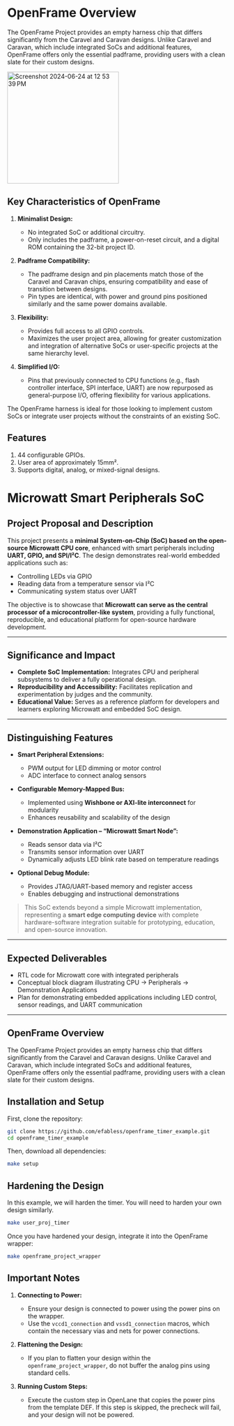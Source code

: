 # OpenFrame Overview

The OpenFrame Project provides an empty harness chip that differs significantly from the Caravel and Caravan designs. Unlike Caravel and Caravan, which include integrated SoCs and additional features, OpenFrame offers only the essential padframe, providing users with a clean slate for their custom designs.

<img width="256" alt="Screenshot 2024-06-24 at 12 53 39 PM" src="https://github.com/efabless/openframe_timer_example/assets/67271180/ff58b58b-b9c8-4d5e-b9bc-bf344355fa80">

## Key Characteristics of OpenFrame

1. **Minimalist Design:** 
   - No integrated SoC or additional circuitry.
   - Only includes the padframe, a power-on-reset circuit, and a digital ROM containing the 32-bit project ID.

2. **Padframe Compatibility:**
   - The padframe design and pin placements match those of the Caravel and Caravan chips, ensuring compatibility and ease of transition between designs.
   - Pin types are identical, with power and ground pins positioned similarly and the same power domains available.

3. **Flexibility:**
   - Provides full access to all GPIO controls.
   - Maximizes the user project area, allowing for greater customization and integration of alternative SoCs or user-specific projects at the same hierarchy level.

4. **Simplified I/O:**
   - Pins that previously connected to CPU functions (e.g., flash controller interface, SPI interface, UART) are now repurposed as general-purpose I/O, offering flexibility for various applications.

The OpenFrame harness is ideal for those looking to implement custom SoCs or integrate user projects without the constraints of an existing SoC.

## Features

1. 44 configurable GPIOs.
2. User area of approximately 15mm².
3. Supports digital, analog, or mixed-signal designs.


# Microwatt Smart Peripherals SoC

## Project Proposal and Description

This project presents a **minimal System-on-Chip (SoC) based on the open-source Microwatt CPU core**, enhanced with smart peripherals including **UART, GPIO, and SPI/I²C**. The design demonstrates real-world embedded applications such as:

- Controlling LEDs via GPIO  
- Reading data from a temperature sensor via I²C  
- Communicating system status over UART  

The objective is to showcase that **Microwatt can serve as the central processor of a microcontroller-like system**, providing a fully functional, reproducible, and educational platform for open-source hardware development.

---

## Significance and Impact

- **Complete SoC Implementation:** Integrates CPU and peripheral subsystems to deliver a fully operational design.  
- **Reproducibility and Accessibility:** Facilitates replication and experimentation by judges and the community.  
- **Educational Value:** Serves as a reference platform for developers and learners exploring Microwatt and embedded SoC design.

---

## Distinguishing Features

- **Smart Peripheral Extensions:**  
  - PWM output for LED dimming or motor control  
  - ADC interface to connect analog sensors  

- **Configurable Memory-Mapped Bus:**  
  - Implemented using **Wishbone or AXI-lite interconnect** for modularity  
  - Enhances reusability and scalability of the design  

- **Demonstration Application – “Microwatt Smart Node”:**  
  - Reads sensor data via I²C  
  - Transmits sensor information over UART  
  - Dynamically adjusts LED blink rate based on temperature readings  

- **Optional Debug Module:**  
  - Provides JTAG/UART-based memory and register access  
  - Enables debugging and instructional demonstrations  

> This SoC extends beyond a simple Microwatt implementation, representing a **smart edge computing device** with complete hardware-software integration suitable for prototyping, education, and open-source innovation.

---

## Expected Deliverables

- RTL code for Microwatt core with integrated peripherals  
- Conceptual block diagram illustrating CPU → Peripherals → Demonstration Applications  
- Plan for demonstrating embedded applications including LED control, sensor readings, and UART communication  

---



## OpenFrame Overview

The OpenFrame Project provides an empty harness chip that differs significantly from the Caravel and Caravan designs. Unlike Caravel and Caravan, which include integrated SoCs and additional features, OpenFrame offers only the essential padframe, providing users with a clean slate for their custom designs.

## Installation and Setup

First, clone the repository:

```bash
git clone https://github.com/efabless/openframe_timer_example.git
cd openframe_timer_example
```

Then, download all dependencies:

```bash
make setup
```

## Hardening the Design

In this example, we will harden the timer. You will need to harden your own design similarly.

```bash
make user_proj_timer
```

Once you have hardened your design, integrate it into the OpenFrame wrapper:

```bash
make openframe_project_wrapper
```

## Important Notes

1. **Connecting to Power:**
   - Ensure your design is connected to power using the power pins on the wrapper.
   - Use the `vccd1_connection` and `vssd1_connection` macros, which contain the necessary vias and nets for power connections.

2. **Flattening the Design:**
   - If you plan to flatten your design within the `openframe_project_wrapper`, do not buffer the analog pins using standard cells.

3. **Running Custom Steps:**
   - Execute the custom step in OpenLane that copies the power pins from the template DEF. If this step is skipped, the precheck will fail, and your design will not be powered.
